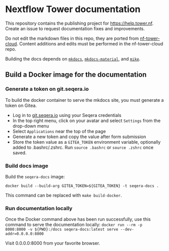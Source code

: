 # Nextflow Tower documentation 

This repository contains the publishing project for https://help.tower.nf. Create an issue to request documentation fixes and improvements. 

Do not edit the markdown files in this repo, they are ported from [nf-tower-cloud](https://github.com/seqeralabs/nf-tower-cloud/tree/master/docs). Content additions and edits must be performed in the nf-tower-cloud repo.

Building the docs depends on [`mkdocs`](https://www.mkdocs.org/), [`mkdocs-material`](https://squidfunk.github.io/mkdocs-material/getting-started/), and [`mike`](https://github.com/jimporter/mike). 

## Build a Docker image for the documentation

### Generate a token on git.seqera.io

To build the docker container to serve the mkdocs site, you must generate a token on Gitea.
- Log in to [git.seqera.io](https://git.seqera.io) using your Seqera credentials
- In the top right menu, click on your avatar and select `Settings` from the drop-down menu
- Select `Applications` near the top of the page
- Generate a new token and copy the value after form submission
- Store the token value as a `GITEA_TOKEN` environment variable, optionally added to .bashrc/.zshrc. Run `source .bashrc` or `source .zshrc` once saved.

### Build docs image

Build the `seqera-docs` image:

`docker build --build-arg GITEA_TOKEN=${GITEA_TOKEN} -t seqera-docs .`

This command can be replaced with `make build-docker`.

### Run documentation locally

Once the Docker command above has been run successfully, use this command to serve the documentation locally:
`docker run --rm -p 8000:8000 -v ${PWD}:/docs seqera-docs:latest serve --dev-addr=0.0.0.0:8000`

Visit 0.0.0.0:8000 from your favorite browser.
